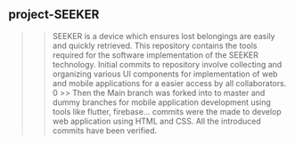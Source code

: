 ## project-SEEKER
>> SEEKER is a device which ensures lost belongings are easily and quickly retrieved.
>> This repository contains the tools required for the software implementation of the SEEKER technology.
>> Initial commits to repository involve collecting and organizing various UI components for implementation of web and mobile applications for a easier access by all        collaborators.
0 >> Then the Main branch was forked into to master and dummy branches for mobile application development using tools like flutter, firebase...
>> commits were the made to develop web application using HTML and CSS.
>> All the introduced commits have been verified.
